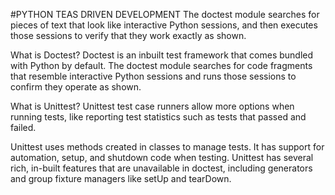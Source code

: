 #PYTHON TEAS DRIVEN DEVELOPMENT
The doctest module searches for pieces of text that look like interactive Python sessions, and then executes those sessions to verify that they work exactly as shown.

What is Doctest?
Doctest is an inbuilt test framework that comes bundled with Python by default. The doctest module searches for code fragments that resemble interactive Python sessions and runs those sessions to confirm they operate as shown.

What is Unittest?
Unittest test case runners allow more options when running tests, like reporting test statistics such as tests that passed and failed.

Unittest uses methods created in classes to manage tests. It has support for automation, setup, and shutdown code when testing. Unittest has several rich, in-built features that are unavailable in doctest, including generators and group fixture managers like setUp and tearDown. 
